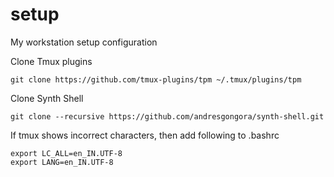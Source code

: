 # setup
My workstation setup configuration

Clone Tmux plugins
```
git clone https://github.com/tmux-plugins/tpm ~/.tmux/plugins/tpm
```

Clone Synth Shell
```
git clone --recursive https://github.com/andresgongora/synth-shell.git
```

If tmux shows incorrect characters, then add following to .bashrc

```
export LC_ALL=en_IN.UTF-8
export LANG=en_IN.UTF-8
```

